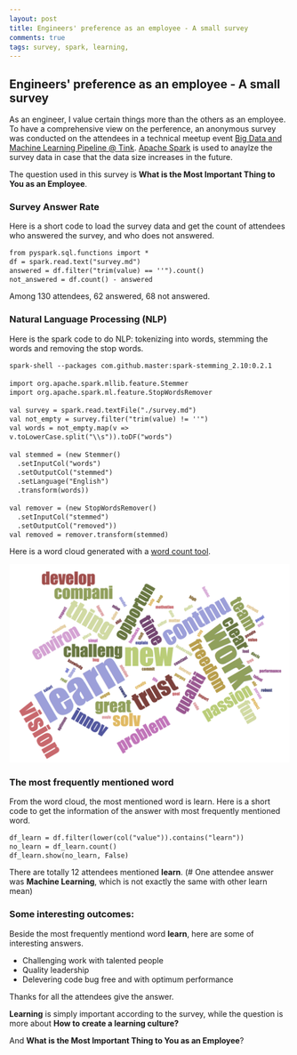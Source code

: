 ```yaml
---
layout: post
title: Engineers' preference as an employee - A small survey
comments: true
tags: survey, spark, learning, 
---
```


## Engineers' preference as an employee - A small survey

As an engineer, I value certain things more than the others as an employee. To have a comprehensive view on the perference, an anonymous survey was conducted on the attendees in a technical meetup event [Big Data and Machine Learning Pipeline @ Tink](https://www.meetup.com/Knock-Data-Stockholm/events/264982580/). [Apache Spark](https://spark.apache.org) is used to anaylze the survey data in case that the data size increases in the future.

The question used in this survey is **What is the Most Important Thing to You as an Employee**.


### Survey Answer Rate

Here is a short code to load the survey data and get the count of attendees who answered the survey, and who does not answered. 

    from pyspark.sql.functions import *
    df = spark.read.text("survey.md")
    answered = df.filter("trim(value) == ''").count()
    not_answered = df.count() - answered

Among 130 attendees, 62 answered, 68 not answered.



### Natural Language Processing (NLP)

Here is the spark code to do NLP: tokenizing into words, stemming the words and removing the stop words.

    spark-shell --packages com.github.master:spark-stemming_2.10:0.2.1

    import org.apache.spark.mllib.feature.Stemmer
    import org.apache.spark.ml.feature.StopWordsRemover
    
    val survey = spark.read.textFile("./survey.md")
    val not_empty = survey.filter("trim(value) != ''")
    val words = not_empty.map(v => v.toLowerCase.split("\\s")).toDF("words")
                        
    val stemmed = (new Stemmer()
      .setInputCol("words")
      .setOutputCol("stemmed")
      .setLanguage("English")
      .transform(words))

    val remover = (new StopWordsRemover()
      .setInputCol("stemmed")
      .setOutputCol("removed"))
    val removed = remover.transform(stemmed)
    
Here is a word cloud generated with a [word count tool](https://www.jasondavies.com/wordcloud/).

![](../images/engineer_preference_stemmed.png)

### The most frequently mentioned word

From the word cloud, the most mentioned word is learn. 
Here is a short code to get the information of the answer with most frequently mentioned word.

    df_learn = df.filter(lower(col("value")).contains("learn"))
    no_learn = df_learn.count()
    df_learn.show(no_learn, False)

There are totally 12 attendees mentioned **learn**. (# One attendee answer was **Machine Learning**, which is not exactly the same with other learn mean)
    
### Some interesting outcomes:

Beside the most frequently mentiond word **learn**, here are some of interesting answers.

* Challenging work with talented people
* Quality leadership
* Delevering code bug free and with optimum performance

Thanks for all the attendees give the answer. 

**Learning** is simply important according to the survey, while the question is more about **How to create a learning culture?** 

And **What is the Most Important Thing to You as an Employee**? 

